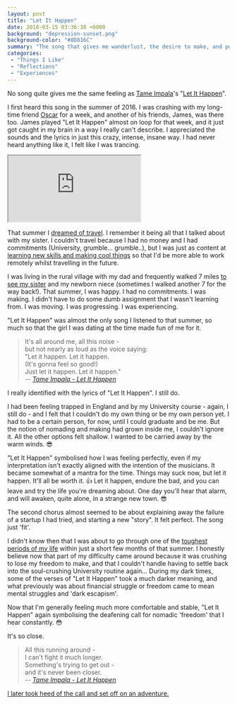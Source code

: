 ```yaml
---
layout: post
title: "Let It Happen"
date: 2018-03-15 03:36:38 +0000
background: "depression-sunset.png"
background-color: "#8D816C"
summary: "The song that gives me wanderlust, the desire to make, and potent optimism about the future."
categories:
 - "Things I Like"
 - "Reflections"
 - "Experiences"
---
```


No song quite gives me the same feeling as [Tame Impala](https://en.wikipedia.org/wiki/Tame_Impala)'s "[Let It Happen](https://en.wikipedia.org/wiki/Let_It_Happen_(song))".

I first heard this song in the summer of 2016. I was crashing with my long-time friend [Oscar](https://www.facebook.com/oscarpageart) for a week, and another of his friends, James, was there too. James played "Let It Happen" almost on loop for that week, and it just got caught in my brain in a way I really can't describe. I appreciated the sounds and the lyrics in just this crazy, intense, insane way. I had never heard anything like it, I felt like I was trancing. 

<div class="youtube">
    <iframe src="https://www.youtube.com/embed/pFptt7Cargc" allowfullscreen></iframe>
</div>

That summer I [dreamed of travel](/changed-times/). I remember it being all that I talked about with my sister. I couldn't travel because I had no money and I had commitments (University, grumble... grumble..), but I was just as content at [learning new skills and making cool things](/blog-hacking/) so that I'd be more able to work remotely whilst travelling in the future.

I was living in the rural village with my dad and frequently walked 7 miles [to see my sister](/connected-minds/) and my newborn niece (sometimes I walked another 7 for the way back!). That summer, I was happy. I had no commitments. I was making. I didn't have to do some dumb assignment that I wasn't learning from. I was moving. I was progressing. I was experiencing.

"Let It Happen" was almost the only song I listened to that summer, so much so that the girl I was dating at the time made fun of me for it.

> It's all around me, all this noise -<br />
> but not nearly as loud as the voice saying: <br />
> "Let it happen. Let it happen. <br />
> (It's gonna feel so good!) <br />
> Just let it happen. Let it happen." <br />
> -- <cite>[Tame Impala - Let It Happen](https://www.youtube.com/watch?v=pFptt7Cargc)</cite>

I really identified with the lyrics of "Let It Happen". I still do.

I had been feeling trapped in England and by my University course - again, I still do - and I felt that I couldn't do my own thing or be my own person yet. I had to be a certain person, for now, until I could graduate and be me. But the notion of nomading and making had grown inside me, I couldn't ignore it. All the other options felt shallow. I wanted to be carried away by the warm winds. :sunglasses:

"Let It Happen" symbolised how I was feeling perfectly, even if my interpretation isn't exactly aligned with the intention of the musicians. It became somewhat of a mantra for the time. Things may suck now, but let it happen. It'll all be worth it. :+1: Let it happen, endure the bad, and you can leave and try the life you're dreaming about. One day you'll hear that alarm, and will awaken, quite alone, in a strange new town. :sunglasses:

The second chorus almost seemed to be about explaining away the failure of a startup I had tried, and starting a new "story". It felt perfect. The song just 'fit'.

I didn't know then that I was about to go through one of the [toughest periods of my life](/the-grip-of-depression/) within just a short few months of that summer. I honestly believe now that part of my difficulty came around because it was crushing to lose my freedom to make, and that I couldn't handle having to settle back into the soul-crushing University routine again... During my dark times, some of the verses of "Let It Happen" took a much darker meaning, and what previously was about financial struggle or freedom came to mean mental struggles and 'dark escapism'.

Now that I'm generally feeling much more comfortable and stable, "Let It Happen" again symbolising the deafening call for nomadic 'freedom' that I hear constantly. :flushed:

It's so close. 

> All this running around -<br />
> I can't fight it much longer. <br />
> Something's trying to get out -<br />
> and it's never been closer. <br/>
> -- <cite>[Tame Impala - Let It Happen](https://www.youtube.com/watch?v=pFptt7Cargc)</cite>

[I later took heed of the call and set off on an adventure.](/the-adventure-begins/)